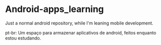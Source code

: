 # Android-apps_learning
Just a normal android repository, while I'm leaning mobile development.

pt-br:
Um espaço para armazenar aplicativos de android, feitos enquanto estou estudando.
